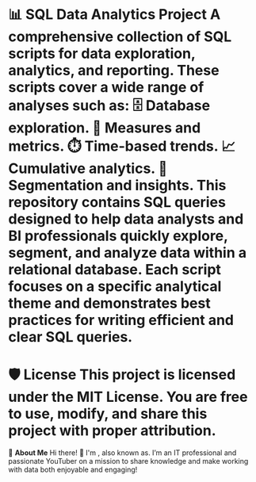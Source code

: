 📊 **SQL Data Analytics Project**
A comprehensive collection of SQL scripts for data exploration, analytics, and reporting.
These scripts cover a wide range of analyses such as:
🗄️ Database exploration.
📏 Measures and metrics.
⏱️ Time-based trends.
📈 Cumulative analytics.
🧩 Segmentation and insights.
This repository contains SQL queries designed to help data analysts and BI professionals quickly explore, segment, and analyze data within a relational database.
Each script focuses on a specific analytical theme and demonstrates best practices for writing efficient and clear SQL queries.
=======================================================================================================================================================================================================================
🛡️ **License**
This project is licensed under the MIT License.
You are free to use, modify, and share this project with proper attribution.
========================================================================================================================================================================================================================
🌟 **About Me**
Hi there! 👋
I'm , also known as.
I’m an IT professional and passionate YouTuber on a mission to share knowledge and make working with data both enjoyable and engaging!
